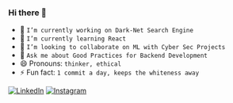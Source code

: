 ### Hi there 👋

<!--
**1UC1F3R616/1UC1F3R616**
-->

- 🔭 `I’m currently working on Dark-Net Search Engine`
- 🌱 `I’m currently learning React`
- 👯 `I’m looking to collaborate on ML with Cyber Sec Projects`
- 💬 `Ask me about Good Practices for Backend Development`
- 😄 Pronouns: `thinker, ethical`
- ⚡ Fun fact: `1 commit a day, keeps the whiteness away` <!--Got a new Error... Progress :)-->

[![LinkedIn](https://img.shields.io/static/v1.svg?label=Connect&message=@Kush&color=grey&logo=linkedin&labelColor=blue&style=social)](https://www.linkedin.com/in/kush-choudhary-567b38169?lipi=urn%3Ali%3Apage%3Ad_flagship3_profile_view_base_contact_details%3BDYkgbUGhTniMSRqOUkdN3A%3D%3D) [![Instagram](https://img.shields.io/badge/Instagram-follow-green.svg?logo=instagram&logoColor=white)](https://www.instagram.com/1UC1F3R616/)
